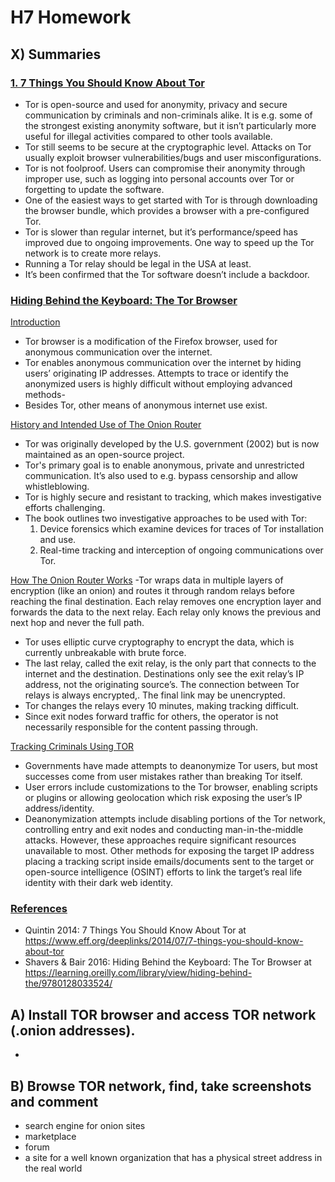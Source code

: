 # H7 Homework

## X) Summaries

### <ins>1. 7 Things You Should Know About Tor</ins>  

- Tor is open-source and used for anonymity, privacy and secure communication by criminals and non-criminals alike. It is e.g. some of the strongest existing anonymity software, but it isn’t particularly more useful for illegal activities compared to other tools available.
- Tor still seems to be secure at the cryptographic level. Attacks on Tor usually exploit browser vulnerabilities/bugs and user misconfigurations. 
- Tor is not foolproof. Users can compromise their anonymity through improper use, such as logging into personal accounts over Tor or forgetting to update the software. 
- One of the easiest ways to get started with Tor is through downloading the browser bundle, which provides a browser with a pre-configured Tor. 
- Tor is slower than regular internet, but it’s performance/speed has improved due to ongoing improvements. One way to speed up the Tor network is to create more relays. 
- Running a Tor relay should be legal in the USA at least.
- It’s been confirmed that the Tor software doesn’t include a backdoor.


### <ins>Hiding Behind the Keyboard: The Tor Browser</ins>  

<ins>Introduction</ins>   
- Tor browser is a modification of the Firefox browser, used for anonymous communication over the internet.
- Tor enables anonymous communication over the internet by hiding users’ originating IP addresses. Attempts to trace or identify the anonymized users is highly difficult without employing advanced methods- 
- Besides Tor, other means of anonymous internet use exist. 

<ins>History and Intended Use of The Onion Router</ins>  
- Tor was originally developed by the U.S. government (2002) but is now maintained as an  open-source project. 
- Tor's primary goal is to enable anonymous, private and unrestricted communication. It’s also used to e.g. bypass censorship and allow whistleblowing. 
- Tor is highly secure and resistant to tracking, which makes investigative efforts challenging. 
- The book outlines two investigative approaches to be used with Tor:
  1. Device forensics which examine devices for traces of Tor installation and use. 
  2. Real-time tracking and interception of ongoing communications over Tor.    

<ins>How The Onion Router Works</ins>
-Tor wraps data in multiple layers of encryption (like an onion) and routes it through random relays before reaching the final destination. Each relay removes one encryption layer and forwards the data to the next relay. Each relay only knows the previous and next hop and never the full path.
- Tor uses elliptic curve cryptography to encrypt the data, which is currently unbreakable with brute force. 
- The last relay, called the exit relay, is the only part that connects to the internet and the destination. Destinations only see the exit relay’s IP address, not the originating source’s. The connection between Tor relays is always encrypted,. The final link may be unencrypted.
- Tor changes the relays every 10 minutes, making tracking difficult.
- Since exit nodes forward traffic for others, the operator is not necessarily responsible for the content passing through.  

<ins>Tracking Criminals Using TOR</ins>  
- Governments have made attempts to deanonymize Tor users, but most successes come from user mistakes rather than breaking Tor itself.
- User errors include customizations to the Tor browser, enabling scripts or plugins or allowing geolocation which risk exposing the user’s IP address/identity.
- Deanonymization attempts include disabling portions of the Tor network, controlling entry and exit nodes and conducting man-in-the-middle attacks. However, these approaches require significant resources unavailable to most. Other methods for exposing the target IP address placing a tracking script inside emails/documents sent to the target or open-source intelligence (OSINT) efforts to link the target’s real life identity with their dark web identity.

### <ins>References</ins>   
- Quintin 2014:  7 Things You Should Know About Tor at https://www.eff.org/deeplinks/2014/07/7-things-you-should-know-about-tor 
- Shavers & Bair 2016: Hiding Behind the Keyboard: The Tor Browser at https://learning.oreilly.com/library/view/hiding-behind-the/9780128033524/

## A) Install TOR browser and access TOR network (.onion addresses).
- 

## B) Browse TOR network, find, take screenshots and comment
- search engine for onion sites
- marketplace
- forum
- a site for a well known organization that has a physical street address in the real world
